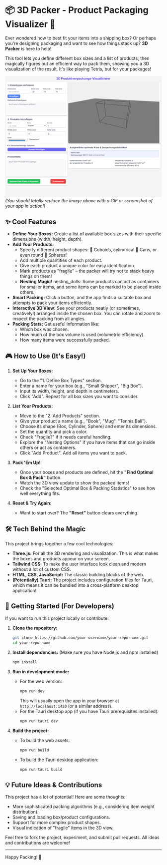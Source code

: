 # 📦 3D Packer - Product Packaging Visualizer 🚀

Ever wondered how to best fit your items into a shipping box? Or perhaps you're designing packaging and want to see how things stack up? **3D Packer** is here to help!

This tool lets you define different box sizes and a list of products, then magically figures out an efficient way to pack them, showing you a 3D visualization of the result. It's like playing Tetris, but for your packages!

![Screenshot](3d_visu3.png)
*(You should totally replace the image above with a GIF or screenshot of your app in action!)*

## ✨ Cool Features

*   **Define Your Boxes:** Create a list of available box sizes with their specific dimensions (width, height, depth).
*   **Add Your Products:**
    *   Specify different product shapes: 🧊 Cuboids,  cylindrical 🥫 Cans, or even round 🔮 Spheres!
    *   Add multiple quantities of each product.
    *   Give each product a unique color for easy identification.
    *   Mark products as "fragile" – the packer will try not to stack heavy things on them!
    *   **Nesting Magic!**  nesting_dolls: Some products can act as containers for smaller items, and some items can be marked to be placed inside others.
*   **Smart Packing:** Click a button, and the app finds a suitable box and attempts to pack your items efficiently.
*   **Interactive 3D View:** See your products neatly (or sometimes, creatively!) arranged inside the chosen box. You can rotate and zoom to inspect the packing from all angles.
*   **Packing Stats:** Get useful information like:
    *   Which box was chosen.
    *   How much of the box volume is used (volumetric efficiency).
    *   How many items were successfully packed.

## 🎮 How to Use (It's Easy!)

1.  **Set Up Your Boxes:**
    *   Go to the "1. Define Box Types" section.
    *   Enter a name for your box (e.g., "Small Shipper", "Big Box").
    *   Input its width, height, and depth in centimeters.
    *   Click "Add". Repeat for all box sizes you want to consider.

2.  **List Your Products:**
    *   Move to the "2. Add Products" section.
    *   Give your product a name (e.g., "Book", "Mug", "Tennis Ball").
    *   Choose its shape (Box, Cylinder, Sphere) and enter its dimensions.
    *   Set the quantity and pick a color.
    *   Check "Fragile?" if it needs careful handling.
    *   Explore the "Nesting Options" if you have items that can go inside others or act as containers.
    *   Click "Add Product". Add all items you want to pack.

3.  **Pack 'Em Up!**
    *   Once your boxes and products are defined, hit the **"Find Optimal Box & Pack"** button.
    *   Watch the 3D view update to show the packed items!
    *   Check the "Selected Optimal Box & Packing Statistics" to see how well everything fits.

4.  **Reset & Try Again:**
    *   Want to start over? The **"Reset"** button clears everything.

## 🛠️ Tech Behind the Magic

This project brings together a few cool technologies:

*   **Three.js:** For all the 3D rendering and visualization. This is what makes the boxes and products appear on your screen.
*   **Tailwind CSS:** To make the user interface look clean and modern without a lot of custom CSS.
*   **HTML, CSS, JavaScript:** The classic building blocks of the web.
*   **(Potentially) Tauri:** The project includes configuration files for Tauri, which means it can be bundled into a cross-platform desktop application!

## 🚀 Getting Started (For Developers)

If you want to run this project locally or contribute:

1.  **Clone the repository:**
    ```bash
    git clone https://github.com/your-username/your-repo-name.git
    cd your-repo-name
    ```

2.  **Install dependencies:**
    (Make sure you have Node.js and npm installed)
    ```bash
    npm install
    ```

3.  **Run in development mode:**
    *   For the web version:
        ```bash
        npm run dev
        ```
        This will usually open the app in your browser at `http://localhost:1420` (or a similar address).
    *   For the Tauri desktop app (if you have Tauri prerequisites installed):
        ```bash
        npm run tauri dev
        ```

4.  **Build the project:**
    *   To build the web assets:
        ```bash
        npm run build
        ```
    *   To build the Tauri desktop application:
        ```bash
        npm run tauri build
        ```

## 💡 Future Ideas & Contributions

This project has a lot of potential! Here are some thoughts:

*   More sophisticated packing algorithms (e.g., considering item weight distribution).
*   Saving and loading box/product configurations.
*   Support for more complex product shapes.
*   Visual indication of "fragile" items in the 3D view.

Feel free to fork the project, experiment, and submit pull requests. All ideas and contributions are welcome!

---

Happy Packing! 🎉
